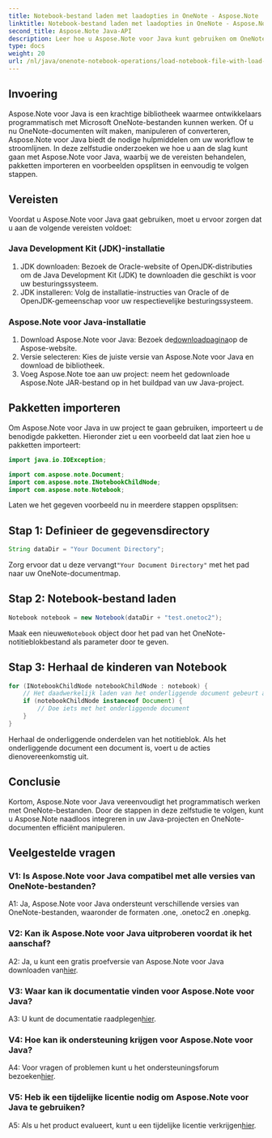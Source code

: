 ```yaml
---
title: Notebook-bestand laden met laadopties in OneNote - Aspose.Note
linktitle: Notebook-bestand laden met laadopties in OneNote - Aspose.Note
second_title: Aspose.Note Java-API
description: Leer hoe u Aspose.Note voor Java kunt gebruiken om OneNote-bestanden programmatisch te manipuleren. Ga nu aan de slag met onze uitgebreide tutorial.
type: docs
weight: 20
url: /nl/java/onenote-notebook-operations/load-notebook-file-with-load-options/
---
```

## Invoering

Aspose.Note voor Java is een krachtige bibliotheek waarmee ontwikkelaars programmatisch met Microsoft OneNote-bestanden kunnen werken. Of u nu OneNote-documenten wilt maken, manipuleren of converteren, Aspose.Note voor Java biedt de nodige hulpmiddelen om uw workflow te stroomlijnen. In deze zelfstudie onderzoeken we hoe u aan de slag kunt gaan met Aspose.Note voor Java, waarbij we de vereisten behandelen, pakketten importeren en voorbeelden opsplitsen in eenvoudig te volgen stappen.

## Vereisten

Voordat u Aspose.Note voor Java gaat gebruiken, moet u ervoor zorgen dat u aan de volgende vereisten voldoet:

### Java Development Kit (JDK)-installatie

1. JDK downloaden: Bezoek de Oracle-website of OpenJDK-distributies om de Java Development Kit (JDK) te downloaden die geschikt is voor uw besturingssysteem.
2. JDK installeren: Volg de installatie-instructies van Oracle of de OpenJDK-gemeenschap voor uw respectievelijke besturingssysteem.

### Aspose.Note voor Java-installatie

1.  Download Aspose.Note voor Java: Bezoek de[downloadpagina](https://releases.aspose.com/note/java/)op de Aspose-website.
2. Versie selecteren: Kies de juiste versie van Aspose.Note voor Java en download de bibliotheek.
3. Voeg Aspose.Note toe aan uw project: neem het gedownloade Aspose.Note JAR-bestand op in het buildpad van uw Java-project.

## Pakketten importeren

Om Aspose.Note voor Java in uw project te gaan gebruiken, importeert u de benodigde pakketten. Hieronder ziet u een voorbeeld dat laat zien hoe u pakketten importeert:

```java
import java.io.IOException;

import com.aspose.note.Document;
import com.aspose.note.INotebookChildNode;
import com.aspose.note.Notebook;
```

Laten we het gegeven voorbeeld nu in meerdere stappen opsplitsen:

## Stap 1: Definieer de gegevensdirectory

```java
String dataDir = "Your Document Directory";
```

 Zorg ervoor dat u deze vervangt`"Your Document Directory"` met het pad naar uw OneNote-documentmap.

## Stap 2: Notebook-bestand laden

```java
Notebook notebook = new Notebook(dataDir + "test.onetoc2");
```

 Maak een nieuwe`Notebook` object door het pad van het OneNote-notitieblokbestand als parameter door te geven.

## Stap 3: Herhaal de kinderen van Notebook

```java
for (INotebookChildNode notebookChildNode : notebook) {
    // Het daadwerkelijk laden van het onderliggende document gebeurt alleen hier.
    if (notebookChildNode instanceof Document) {
        // Doe iets met het onderliggende document
    }
}
```

Herhaal de onderliggende onderdelen van het notitieblok. Als het onderliggende document een document is, voert u de acties dienovereenkomstig uit.

## Conclusie

Kortom, Aspose.Note voor Java vereenvoudigt het programmatisch werken met OneNote-bestanden. Door de stappen in deze zelfstudie te volgen, kunt u Aspose.Note naadloos integreren in uw Java-projecten en OneNote-documenten efficiënt manipuleren.

## Veelgestelde vragen

### V1: Is Aspose.Note voor Java compatibel met alle versies van OneNote-bestanden?

A1: Ja, Aspose.Note voor Java ondersteunt verschillende versies van OneNote-bestanden, waaronder de formaten .one, .onetoc2 en .onepkg.

### V2: Kan ik Aspose.Note voor Java uitproberen voordat ik het aanschaf?

 A2: Ja, u kunt een gratis proefversie van Aspose.Note voor Java downloaden van[hier](https://releases.aspose.com/).

### V3: Waar kan ik documentatie vinden voor Aspose.Note voor Java?

 A3: U kunt de documentatie raadplegen[hier](https://reference.aspose.com/note/java/).

### V4: Hoe kan ik ondersteuning krijgen voor Aspose.Note voor Java?

 A4: Voor vragen of problemen kunt u het ondersteuningsforum bezoeken[hier](https://forum.aspose.com/c/note/28).

### V5: Heb ik een tijdelijke licentie nodig om Aspose.Note voor Java te gebruiken?

 A5: Als u het product evalueert, kunt u een tijdelijke licentie verkrijgen[hier](https://purchase.aspose.com/temporary-license/).